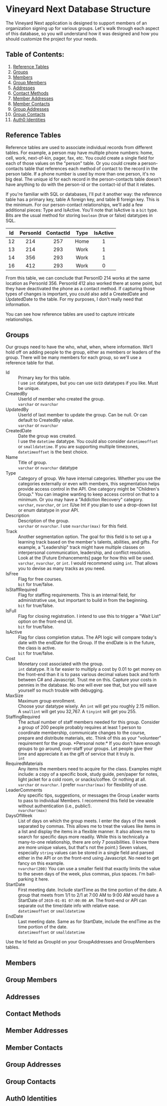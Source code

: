 # Vineyard Next Database Structure

The Vineyard Next application is designed to support members of an organization signing up for various groups. Let's walk through each aspect of this database, so you will understand how it was designed and how you should customize the project for your needs.

## Table of Contents:
1. [Reference Tables](#reference-table)
1. [Groups](#groups)
1. [Members](#members)
1. [Group Members](#groupmembers)
1. [Addresses](#addresses)
1. [Contact Methods](#contactmethods)
1. [Member Addresses](#memberaddresses)
1. [Member Contacts](#membercontacts)
1. [Group Addresses](#groupaddresses)
1. [Group Contacts](#groupcontacts)
1. [Auth0 Identities](#auth0identities)

## Reference Tables
Reference tables are used to associate individual records from different tables. For example, a person may have multiple phone numbers: home, cell, work, next-of-kin, pager, fax, etc. You could create a single field for each of those values on the "person" table. Or you could create a person-contacts table that references each method of contact to the record in the person table. If a phone number is used by more than one person, it's no big deal. The unique id for each record in the person-contacts table doesn't have anything to do with the person-id or the contact-id of that it relates.

If you're familiar with SQL or databases, I'll put it another way: the reference table has a primary key, table A foreign key, and table B foreign key. This is the minimum. For our person-contact relationships, we'll add a few additional pieces: Type and IsActive. You'll note that IsActive is a `bit` type. Bits are the usual method for storing `boolean` (true or false) datatypes in SQL.

| Id | PersonId | ContactId | Type | IsActive |
|:--:|:---:|:---:|:---:|:---:|
| 12 | 214 | 257 | Home | 1 |
| 13 | 214 | 293 | Work | 1 |
| 14 | 356 | 293 | Work | 1 |
| 16 | 412 | 293 | Work | 0 |

From this table, we can conclude that PersonID 214 works at the same location as PersonId 356. PersonId 412 also worked there at some point, but they have deactivated the phone as a contact method. If capturing those types of changes is important, you could also add a CreatedDate and UpdatedDate to the table. For my purposes, I don't really need that information.

You can see how reference tables are used to capture intricate relationships.

## Groups
Our groups need to have the who, what, when, where information. We'll hold off on adding people to the group, either as members or leaders of the group. There will be many members for each group, so we'll use a reference table for that.


<dl>
<dt>Id</dt>
  <dd>Primary key for this table.</dd>
  <dd>I use <code>int</code> datatypes, but you can use <code>GUID</code> datatypes if you like. Must be unique.</dd>
<dt>CreatedBy</dt>
  <dd>UserId of member who created the group.</dd>
  <dd><code>varchar</code> or <code>nvarchar</code></dd>
<dt>UpdatedBy</dt>
  <dd>UserId of last member to update the group. Can be null. Or can default to CreatedBy value.</dd>
  <dd><code>varchar</code> or <code>nvarchar</code></dd>
<dt>CreatedDate</dt>
  <dd>Date the group was created.</dd>
  <dd>I use the <code>datetime</code> datatype. You could also consider <code>datetimeoffset</code> or <code>smalldatetime</code>. If you are supporting multiple timezones, <code>datetimeoffset</code> is the best choice.</dd>
<dt>Name</dt>
<dd>Title of group.</dd>
<dd><code>varchar</code> or <code>nvarchar</code> datatype</dd>
<dt>Type</dt>
<dd>Category of group. We have internal categories. Whether you use the categories externally or even with members, this segmentation helps provide access control in the API. One category might be "Children's Group." You can imagine wanting to keep access control on that to a minimum. Or you may have a "Addiction Recovery" category.</dd>
<dd><code>varchar</code>, <code>nvarchar</code>, or <code>int</code> (Use Int if you plan to use a drop-down list or enum datatype in your API.</dd>
<dt>Description</dt>
<dd>Description of the group.</dd>
<dd><code>varchar</code> or <code>nvarchar</code>. I use <code>nvarchar(max)</code> for this field.</dd>
<dt>Track</dt>
<dd>Another segmentation option. The goal for this field is to set up a learning track based on the member's talents, abilities, and gifts. For example, a "Leadership" track might have multiple classes on interpersonal communication, leadership, and conflict resolution. Look at the [Future Enhancements] page for how this will be used.</dd>
<dd><code>varchar</code>, <code>nvarchar</code>, or <code>int</code>. I would recommend using <code>int</code>. That allows you to devise as many tracks as you need.</dd>
<dt>IsFree</dt>
<dd>Flag for free courses.</dd>
<dd><code>bit</code> for true/false.</dd>
<dt>IsStaffRequired</dt>
<dd>Flag for staffing requirements. This is an internal field, for administrative use, but important to build in from the beginning.</dd>
<dd><code>bit</code> for true/false.</dd>
<dt>IsFull</dt>
<dd>Flag for closing registration. I intend to use this to trigger a "Wait List" option on the front-end UI.</dd>
<dd><code>bit</code> for true/false.</dd>
<dt>IsActive</dt>
<dd>Flag for class completion status. The API logic will compare today's date with the endDate for the Group. If the endDate is in the future, the class is active.</dd>
<dd><code>bit</code> for true/false.</dd>
<dt>Cost</dt>
<dd>Monetary cost associated with the group.</dd>
<dd><code>int</code> datatype. It is far easier to multiply a cost by 0.01 to get money on the front-end than it is to pass various decimal values back and forth between C# and Javascript. Trust me on this. Capture your costs in pennies in the database. No one will ever see that, but you will save yourself so much trouble with debugging.</dd>
<dt>MaxSize</dt>
<dd>Maximum group enrollment.</dd>
<dd>Choose your datatype wisely. An <code>int</code> will get you roughly 2.15 million. A <code>smallint</code> will get you 32,767. A <code>tinyint</code> will get you 255.</dd>
<dt>StaffingRequired</dt>
<dd>The actual number of staff members needed for this group. Consider a group of 200 people probably requires at least 1 person to coordinate membership, communicate changes to the course, prepare and distribute materials, etc. Think of this as your "volunteer" requirement for the group. *Personal note:* If you don't have enough groups to go around, over-staff your groups. Let people give their time and appreciate it as the gift of service that it truly is.</dd>
<dd><code>int</code></dd>
<dt>RequiredMaterials</dt>
<dd>Any items the members need to acquire for the class. Examples might include: a copy of a specific book, study guide, pen/paper for notes, light jacket for a cold room, or snacks/coffee. Or nothing at all.</dd>
<dd><code>varchar</code> or <code>nvarchar</code>. I prefer <code>nvarchar(max)</code> for flexibility of use.</dd>
<dt>LeaderComments</dt>
<dd>Any specific tips, suggestions, or messages the Group Leader wants to pass to individual Members. I recommend this field be viewable without authentication (i.e., public!).</dd>
<dd><code>nvarchar(max)</code></dd>
<dt>DaysOfWeek</dt>
<dd>List of days on which the group meets. I enter the days of the week separated by commas. This allows me to treat the values like items in a list and display the items in a flexible manner. It also allows me to search for specific days more readily. While this is technically a many-to-one relationship, there are only 7 possibilities. (I know there are more unique values, but that's not the point.) Seven values, especially <code>string</code> values can be stored in a single field and parsed either in the API or on the front-end using Javascript. No need to get fancy on this example.</dd>
<dd><code>nvarchar(200)</code> You can use a smaller field that exactly limits the value to the seven days of the week, plus commas, plus spaces. I'm ball-parking it here.</dd>
<dt>StartDate</dt>
<dd>First meeting date. Include startTime as the time portion of the date. A group that meets from 1/1 to 2/1 at 7:00 AM to 9:00 AM would have a StartDate of <code>2019-01-01 07:00:00 AM</code>. The front-end or API can separate out the time/date info with relative ease.</dd>
<dd><code>datetimeoffset</code> or <code>smalldatetime</code></dd>
<dt>EndDate</dt>
<dd>Last meeting date. Same as for StartDate, include the endTime as the time portion of the date.</dd>
<dd><code>datetimeoffset</code> or <code>smalldatetime</code></dd>
</dl>
Use the Id field as GroupId on your GroupAddresses and GroupMembers tables.

## Members


## Group Members

## Addresses

## Contact Methods

## Member Addresses

## Member Contacts

## Group Addresses

## Group Contacts

## Auth0 Identities
